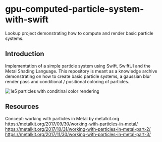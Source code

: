 # gpu-computed-particle-system-with-swift
Lookup project demonstrating how to compute and render basic particle systems.

## Introduction
Implementation of a simple particle system using Swift, SwiftUI and the Metal Shading Language. This repository is meant as a knowledge archive demonstrating on how to create basic particle systems, a gaussian blur render pass and conditional / positional coloring of particles.

![1e5 particles with conditinal color rendering](https://github.com/julianlork/gpu-computed-particle-system-with-swift/assets/118125250/5b0e580a-04fd-4489-9542-76ea29272795)



## Resources

Concept: working with particles in Metal by metalkit.org  
https://metalkit.org/2017/09/30/working-with-particles-in-metal/
https://metalkit.org/2017/10/31/working-with-particles-in-metal-part-2/  
https://metalkit.org/2017/11/30/working-with-particles-in-metal-part-3/  
